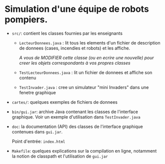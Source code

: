# Simulation d'une équipe de robots pompiers.

- `src/`: contient les classes fournies par les enseignants
  - `LecteurDonnees.java` : lit tous les elements d'un fichier de description de donnees (cases, incendies et robots) et les affiche.
    
    _A vous de MODIFIER cette classe (ou en ecrire une nouvelle) pour creer les objets correspondants à vos propres classes_
  - `TestLecteurDonnees.java` : lit un fichier de donnees et affiche son contenu
  - `TestInvader.java` : cree un simulateur "mini Invaders" dans une fenetre graphique

- `cartes/`: quelques exemples de fichiers de donnees

- `bin/gui.jar`: archive Java contenant les classes de l'interface graphique. Voir un exemple d'utilisation dans `TestInvader.java`

- `doc`: la documentation (API) des classes de l'interface graphique contenues dans `gui.jar`. 
    
    Point d'entrée: `index.html`

- `Makefile`: quelques explications sur la compilation en ligne, notamment la notion de classpath et l'utilisation de `gui.jar`

